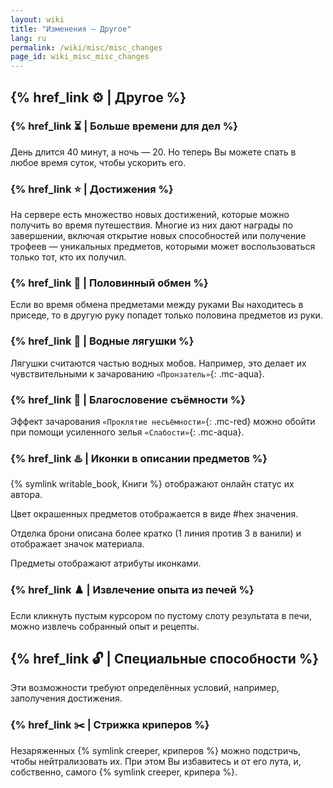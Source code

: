 ```yaml
---
layout: wiki
title: "Изменения — Другое"
lang: ru
permalink: /wiki/misc/misc_changes
page_id: wiki_misc_misc_changes
---
```


## {% href_link ⚙️ | Другое %}

### {% href_link ⏳️ | Больше времени для дел %}
День длится 40 минут, а ночь — 20. Но теперь Вы можете спать в любое время суток, чтобы ускорить его.

### {% href_link ⭐️ | Достижения %}
На сервере есть множество новых достижений, которые можно получить во время путешествия. Многие из них дают награды по завершении, включая открытие новых способностей или получение трофеев — уникальных предметов, которыми может воспользоваться только тот, кто их получил.

### {% href_link 🙌 | Половинный обмен %}
Если во время обмена предметами между руками Вы находитесь в приседе, то в другую руку попадет только половина предметов из руки.

### {% href_link 🐸 | Водные лягушки %}
Лягушки считаются частью водных мобов. Например, это делает их чувствительными к зачарованию `«Пронзатель»`{: .mc-aqua}.

### {% href_link 🎩 | Благословение съёмности %}
Эффект зачарования `«Проклятие несъёмности»`{: .mc-red} можно обойти при помощи усиленного зелья `«Слабости»`{: .mc-aqua}.

### {% href_link ♨️ | Иконки в описании предметов %}
{% symlink writable_book, Книги %} отображают онлайн статус их автора.

Цвет окрашенных предметов отображается в виде #hex значения.

Отделка брони описана более кратко (1 линия против 3 в ванили) и отображает значок материала.

Предметы отображают атрибуты иконками.

### {% href_link ♟️ | Извлечение опыта из печей %}
Если кликнуть пустым курсором по пустому слоту результата в печи, можно извлечь собранный опыт и рецепты.



## {% href_link 🔓️ | Специальные способности %}

Эти возможности требуют определённых условий, например, заполучения достижения.


### {% href_link ✂️ | Стрижка криперов %}
Незаряженных {% symlink creeper, криперов %} можно подстричь, чтобы нейтрализовать их. При этом Вы избавитесь и от его лута, и, собственно, самого {% symlink creeper, крипера %}.
